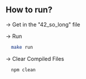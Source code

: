<h2>How to run?</h2>

-> Get in the "42_so_long" file

-> Run 
```bash
  make run
```

-> Clear Compiled Files
```bash
  npm clean
```
